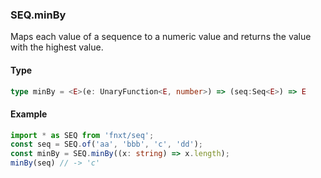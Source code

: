### SEQ.minBy
Maps each value of a sequence to a numeric value and returns the value with the highest value.

#### Type
```ts
type minBy = <E>(e: UnaryFunction<E, number>) => (seq:Seq<E>) => E
```

#### Example
```ts
import * as SEQ from 'fnxt/seq';
const seq = SEQ.of('aa', 'bbb', 'c', 'dd');
const minBy = SEQ.minBy((x: string) => x.length);
minBy(seq) // -> 'c'
```
 
